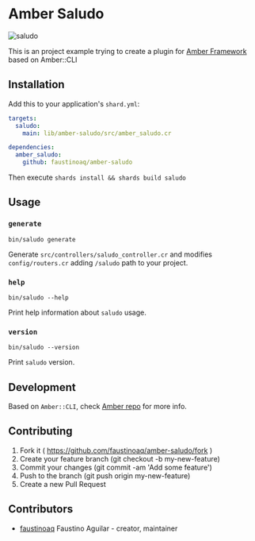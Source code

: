 # Amber Saludo

![saludo](https://i.imgur.com/o02YW63.png)

This is an project example trying to create a plugin for [Amber Framework](https://amberframework.org) based on Amber::CLI

## Installation

Add this to your application's `shard.yml`:

```yaml
targets:
  saludo:
    main: lib/amber-saludo/src/amber_saludo.cr

dependencies:
  amber_saludo:
    github: faustinoaq/amber-saludo
```

Then execute `shards install && shards build saludo`

## Usage

### `generate`

```
bin/saludo generate
```

Generate `src/controllers/saludo_controller.cr` and modifies `config/routers.cr` adding `/saludo` path to your project.

### `help`

```
bin/saludo --help
```

Print help information about `saludo` usage.

### `version`

```
bin/saludo --version
```

Print `saludo` version.

## Development

Based on `Amber::CLI`, check [Amber repo](https://github.com/amberframwork/amber) for more info.

## Contributing

1. Fork it ( https://github.com/faustinoaq/amber-saludo/fork )
2. Create your feature branch (git checkout -b my-new-feature)
3. Commit your changes (git commit -am 'Add some feature')
4. Push to the branch (git push origin my-new-feature)
5. Create a new Pull Request

## Contributors

- [faustinoaq](https://github.com/faustinoaq) Faustino Aguilar - creator, maintainer
